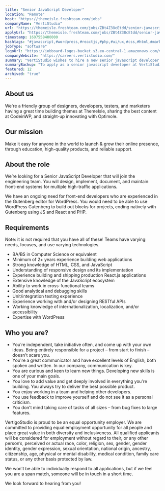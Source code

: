 ```yaml
---
title: "Senior JavaScript Developer"
location: "Remote"
host: "https://themeisle.freshteam.com/jobs"
companyName: "VertiStudio"
url: "https://themeisle.freshteam.com/jobs/ZBt4Z38cEtdd/senior-javascript-developer-remote"
applyUrl: "https://themeisle.freshteam.com/jobs/ZBt4Z38cEtdd/senior-javascript-developer-remote#applicant-form"
timestamp: 1607558400000
hashtags: "#javascript,#wordpress,#reactjs,#php,#ui/ux,#css,#html,#marketing,#content,#analysis"
jobType: "software"
logoUrl: "https://jobboard-logos-bucket.s3.eu-central-1.amazonaws.com/vertistudio"
companyWebsite: "https://careers.vertistudio.com/"
summary: "VertiStudio wishes to hire a new senior javascript developer. If you have 2+ years experience building web applications, consider applying."
summaryBackup: "To apply as a senior javascript developer at VertiStudio, you preferably need to have some knowledge of: #javascript, #ui/ux, #wordpress."
featured: 12
archived: "true"
---
```


## About us

We're a friendly group of designers, developers, testers, and marketers having a great time building themes at ThemeIsle, sharing the best content at CodeinWP, and straight-up innovating with Optimole.

## Our mission

Make it easy for anyone in the world to launch & grow their online presence, through education, high-quality products, and reliable support.

## About the role

We’re looking for a Senior JavaScript Developer that will join the engineering team. You will design, implement, document, and maintain front-end systems for multiple high-traffic applications.

We have an ongoing need for front-end developers who are experienced in the Gutenberg editor for WordPress. You would need to be able to use WordPress Gutenberg to build out blocks for projects, coding natively with Gutenberg using JS and React and PHP.

## Requirements

Note: it is not required that you have all of these! Teams have varying needs, focuses, and use varying technologies.

*   BA/BS in Computer Science or equivalent
*   Minimum of 2+ years experience building web applications
*   Strong knowledge of HTML, CSS, and JavaScript
*   Understanding of responsive design and its implementation
*   Experience building and shipping production React.js applications
*   Extensive knowledge of the JavaScript ecosystem
*   Ability to work in cross-functional teams
*   Good analytical and debugging skills
*   Unit/integration testing experience
*   Experience working with and/or designing RESTful APIs
*   Working knowledge of internationalization, localization, and/or accessibility
*   Expertise with WordPress

## Who you are?

*   You’re independent, take initiative often, and come up with your own ideas. Being entirely responsible for a project – from start to finish – doesn't scare you.
*   You're a great communicator and have excellent levels of English, both spoken and written. In our company, communication is key.
*   You are curious and keen to learn new things. Developing new skills is one of your main goals.
*   You love to add value and get deeply involved in everything you're building. You always try to deliver the best possible product.
*   You enjoy working in a team and helping other developers.
*   You use feedback to improve yourself and do not see it as a personal criticism.    
*   You don't mind taking care of tasks of all sizes – from bug fixes to large features.

VertigoStudio is proud to be an equal opportunity employer. We are committed to providing equal employment opportunity for all people and place great value in both diversity and inclusiveness. All qualified applicants will be considered for employment without regard to their, or any other person’s, perceived or actual race, color, religion, sex, gender, gender identity, gender expression, sexual orientation, national origin, ancestry, citizenship, age, physical or mental disability, medical condition, family care status, or any other basis protected by law.

We won’t be able to individually respond to all applications, but if we feel you are a span match, someone will be in touch in a short time.

We look forward to hearing from you!
